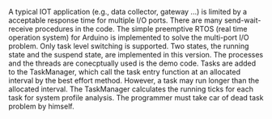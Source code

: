 A typical IOT application (e.g., data collector, gateway ...) is limited by a acceptable response time for multiple I/O ports. There are many send-wait-receive procedures in the code.
The simple preemptive RTOS (real time operation system) for Arduino is implemented to solve the multi-port I/O problem. Only task level switching is supported. Two states, the running state and the suspend state, are implemented in this version.
The processes and the threads are conecptually used is the demo code. Tasks are added to the TaskManager, which call the task entry function at an allocated interval by the best effort method.
However, a task may run longer than the allocated interval. The TaskManager calculates the running ticks for each task for system profile analysis. The programmer must take car of dead task problem by himself.